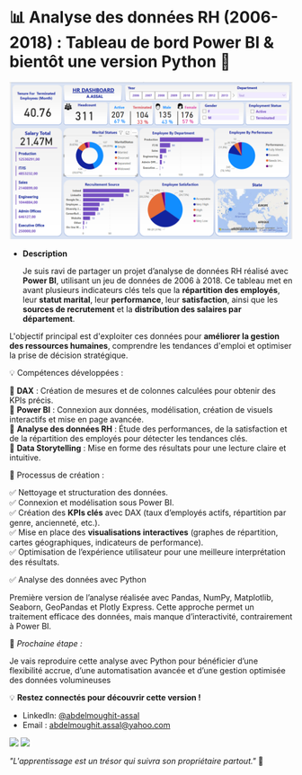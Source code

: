 # 📊 Analyse des données RH (2006-2018) : Tableau de bord Power BI & bientôt une version Python 🚀  
<img src="https://github.com/AbdelmoughitASSAL/HR_Dashboard_06_18/blob/main/1.png" alt="Dashboard RH" width="600">

 - **Description**

    Je suis ravi de partager un projet d’analyse de données RH réalisé avec **Power BI**, utilisant un jeu de données de 2006 à 2018. Ce tableau met en avant plusieurs indicateurs clés tels que la **répartition des employés**, leur **statut marital**, leur **performance**, leur **satisfaction**, ainsi que les **sources de recrutement** et la **distribution des salaires par département**.
   
L'objectif principal est d'exploiter ces données pour **améliorer la gestion des ressources humaines**, comprendre les tendances d'emploi et optimiser la prise de décision stratégique.  

💡 Compétences développées :

🔹 **DAX** : Création de mesures et de colonnes calculées pour obtenir des KPIs précis.  
🔹 **Power BI** : Connexion aux données, modélisation, création de visuels interactifs et mise en page avancée.  
🔹 **Analyse des données RH** : Étude des performances, de la satisfaction et de la répartition des employés pour détecter les tendances clés.  
🔹 **Data Storytelling** : Mise en forme des résultats pour une lecture claire et intuitive.  

🎯 Processus de création :

✅ Nettoyage et structuration des données.  
✅ Connexion et modélisation sous Power BI.  
✅ Création des **KPIs clés** avec DAX (taux d’employés actifs, répartition par genre, ancienneté, etc.).  
✅ Mise en place des **visualisations interactives** (graphes de répartition, cartes géographiques, indicateurs de performance).  
✅ Optimisation de l’expérience utilisateur pour une meilleure interprétation des résultats.  

✅ Analyse des données avec Python   

Première version de l’analyse réalisée avec Pandas, NumPy, Matplotlib, Seaborn, GeoPandas et Plotly Express. Cette approche permet un traitement efficace des données, mais manque d’interactivité, contrairement à Power BI.

📌 *Prochaine étape :*

Je vais reproduire cette analyse avec Python pour bénéficier d’une flexibilité accrue, d’une automatisation avancée et d’une gestion optimisée des données volumineuses  

💡 **Restez connectés pour découvrir cette version !**  

- LinkedIn: [@abdelmoughit-assal](https://www.linkedin.com/in/abdelmoughit-assal/)
- Email : abdelmoughit.assal@yahoo.com
<div align="left"> 
  <a href = "mailto:abdelmoughit.assal@yahoo.com"><img src="https://img.shields.io/badge/Yahoo%20mail-6D4AFF?style=for-the-badge&logo=yahoomail&logoColor=white" target="_blank"></a>
  <a href="https://www.linkedin.com/in/abdelmoughit-assal" target="_blank"><img src="https://img.shields.io/badge/-LinkedIn-%230077B5?style=for-the-badge&logo=linkedin&logoColor=white" target="_blank"></a> 
</div>

*"L'apprentissage est un trésor qui suivra son propriétaire partout."* 🚀
